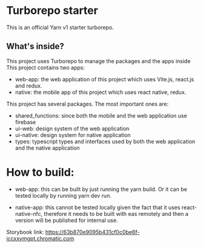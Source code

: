 # Turborepo starter

This is an official Yarn v1 starter turborepo.

## What's inside?

This project uses Turborepo to manage the packages and the apps inside
This project contains two apps:
 - web-app: the web application of this project which uses Vite.js, react.js and redux.
 - native: the mobile app of this project which uses react native, redux.

This project has several packages. The most important ones are:
- shared_functions: since both the mobile and the web application use firebase
- ui-web: design system of the web application
- ui-native: design system for native application
- types: typescript types and interfaces used by both the web application and the native application

# How to build:
- web-app: this can be built by just running the yarn build. Or it can be tested locally by running yarn dev run.

- native-app: this cannot be tested locally given the fact that it uses react-native-nfc, therefore it needs to be built with eas remotely and then a version will be published for internal use.

Storybook link: https://63b870e9095b431cf0c0be6f-iccxxymgpt.chromatic.com